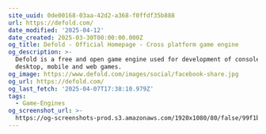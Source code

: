 ```yaml
---
site_uuid: 0de00168-03aa-42d2-a368-f0ffdf35b888
url: https://defold.com/
date_modified: '2025-04-12'
date_created: 2025-03-30T00:00:00.000Z
og_title: Defold - Official Homepage - Cross platform game engine
og_description: >-
  Defold is a free and open game engine used for development of console,
  desktop, mobile and web games.
og_image: https://www.defold.com/images/social/facebook-share.jpg
og_url: https://defold.com/
og_last_fetch: '2025-04-07T17:38:10.979Z'
tags:
  - Game-Engines
og_screenshot_url: >-
  https://og-screenshots-prod.s3.amazonaws.com/1920x1080/80/false/99f1b4f4e64421c09850ec08bc8f0a21cf79a4d4cdf246aff1f335da15be6052.jpeg
---
```





